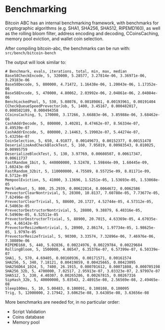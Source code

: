Benchmarking
============

Bitcoin ABC has an internal benchmarking framework, with benchmarks
for cryptographic algorithms (e.g. SHA1, SHA256, SHA512, RIPEMD160),
as well as the rolling bloom filter, address encoding and decoding,
CCoinsCaching, memory pool eviction, and wallet coin selection.

After compiling bitcoin-abc, the benchmarks can be run with:
`src/bench/bitcoin-bench`

The output will look similar to:
```
# Benchmark, evals, iterations, total, min, max, median
Base58CheckEncode, 5, 320000, 5.28577, 3.27814e-06, 3.36971e-06, 3.29183e-06
Base58Decode, 5, 800000, 4.71472, 1.16438e-06, 1.20043e-06, 1.17352e-06
Base58Encode, 5, 470000, 4.80062, 2.03992e-06, 2.04861e-06, 2.04084e-06
BenchLockedPool, 5, 530, 5.08076, 0.00189861, 0.00193961, 0.00191404
CCheckQueueSpeedPrevectorJob, 5, 1400, 3.45167, 0.000482017, 0.000502189, 0.000494358
CCoinsCaching, 5, 170000, 3.17266, 3.66883e-06, 3.85988e-06, 3.68462e-06
CashAddrDecode, 5, 800000, 3.40281, 8.47462e-07, 8.56334e-07, 8.49539e-07
CashAddrEncode, 5, 800000, 2.14463, 5.19902e-07, 5.44274e-07, 5.43256e-07
CoinSelection, 5, 650, 4.91077, 0.00149673, 0.00152377, 0.00151478
DeserializeAndCheckBlockTest, 5, 160, 7.95019, 0.00983543, 0.010025, 0.00995759
DeserializeBlockTest, 5, 130, 3.97769, 0.00608507, 0.00617347, 0.00611737
FastRandom_1bit, 5, 440000000, 3.52478, 1.59844e-09, 1.60445e-09, 1.60243e-09
FastRandom_32bit, 5, 110000000, 4.75589, 8.55725e-09, 8.81171e-09, 8.5712e-09
MempoolEviction, 5, 41000, 3.13696, 1.5251e-05, 1.53693e-05, 1.53068e-05
MerkleRoot, 5, 800, 25.2939, 0.00622814, 0.0064672, 0.0062586
PrevectorClearNontrivial, 5, 28300, 10.8137, 7.60788e-05, 7.73677e-05, 7.62496e-05
PrevectorClearTrivial, 5, 88600, 20.1727, 4.52744e-05, 4.57312e-05, 4.54863e-05
PrevectorDestructorNontrivial, 5, 28800, 9.38879, 6.48316e-05, 6.54969e-05, 6.52511e-05
PrevectorDestructorTrivial, 5, 88900, 20.7015, 4.63369e-05, 4.67035e-05, 4.66142e-05
PrevectorResizeNontrivial, 5, 28900, 2.86174, 1.97734e-05, 1.98625e-05, 1.9797e-05
PrevectorResizeTrivial, 5, 90300, 3.33574, 7.32896e-06, 7.46976e-06, 7.38089e-06
RIPEMD160, 5, 440, 5.02836, 0.00224976, 0.00229784, 0.00229684
RollingBloom, 5, 1500000, 4.86547, 6.35376e-07, 6.57399e-07, 6.50339e-07
SHA1, 5, 570, 4.69405, 0.00160936, 0.00171571, 0.00161574
SHA256, 5, 340, 7.18121, 0.00419859, 0.00425665, 0.00423095
SHA256D64_1024, 5, 7400, 26.1915, 0.000701612, 0.00071808, 0.000705198
SHA256_32b, 5, 4700000, 7.02517, 2.95913e-07, 3.03323e-07, 2.97997e-07
SHA512, 5, 330, 4.40307, 0.00265286, 0.00267815, 0.00267316
SipHash_32b, 5, 40000000, 5.03543, 2.48915e-08, 2.56569e-08, 2.49465e-08
Sleep100ms, 5, 10, 5.00483, 0.100091, 0.100108, 0.100095
Trig, 5, 12000000, 2.17942, 3.60625e-08, 3.64305e-08, 3.63656e-08

```

More benchmarks are needed for, in no particular order:
- Script Validation
- Coins database
- Memory pool

